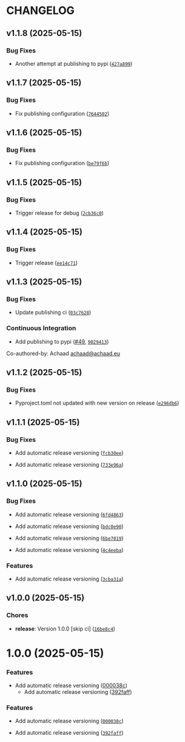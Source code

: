 # CHANGELOG


## v1.1.8 (2025-05-15)

### Bug Fixes

- Another attempt at publishing to pypi
  ([`427a899`](https://github.com/Achaad/StabiliserSuite/commit/427a8992ccfc81bc039fb3bb062126e7fb86573a))


## v1.1.7 (2025-05-15)

### Bug Fixes

- Fix publishing configuration
  ([`7644502`](https://github.com/Achaad/StabiliserSuite/commit/764450294d512b5986cb164a6e95da9edd3c71f5))


## v1.1.6 (2025-05-15)

### Bug Fixes

- Fix publishing configuration
  ([`be79f6b`](https://github.com/Achaad/StabiliserSuite/commit/be79f6bddf610488ef516448d0f9fc088bed964f))


## v1.1.5 (2025-05-15)

### Bug Fixes

- Trigger release for debug
  ([`2cb36c0`](https://github.com/Achaad/StabiliserSuite/commit/2cb36c05aa822e7aa6346c31d521b0c4102b16cb))


## v1.1.4 (2025-05-15)

### Bug Fixes

- Trigger release
  ([`ee14c71`](https://github.com/Achaad/StabiliserSuite/commit/ee14c714cb6f8307424535501a60320f3931f5b7))


## v1.1.3 (2025-05-15)

### Bug Fixes

- Update publishing ci
  ([`03c7628`](https://github.com/Achaad/StabiliserSuite/commit/03c7628e8104dccd876e184f2915c48f8da39780))

### Continuous Integration

- Add publishing to pypi ([#49](https://github.com/Achaad/StabiliserSuite/pull/49),
  [`9029413`](https://github.com/Achaad/StabiliserSuite/commit/902941370e4f59ca51aa5a221c8c3cee35e93978))

Co-authored-by: Achaad <achaad@achaad.eu>


## v1.1.2 (2025-05-15)

### Bug Fixes

- Pyproject.toml not updated with new version on release
  ([`e296db6`](https://github.com/Achaad/StabiliserSuite/commit/e296db6584c1aa0f26cb8371a817801016689de1))


## v1.1.1 (2025-05-15)

### Bug Fixes

- Add automatic release versioning
  ([`fcb30ee`](https://github.com/Achaad/StabiliserSuite/commit/fcb30eebb94398eecc654f1c153f4f0e7fd0dd01))

- Add automatic release versioning
  ([`733e96a`](https://github.com/Achaad/StabiliserSuite/commit/733e96a4101eeeb3e1b7e2c94f84defccf857e6d))


## v1.1.0 (2025-05-15)

### Bug Fixes

- Add automatic release versioning
  ([`6fd4863`](https://github.com/Achaad/StabiliserSuite/commit/6fd4863fe7ba4297fa12c40fb9d144f322fc273b))

- Add automatic release versioning
  ([`bdc0e90`](https://github.com/Achaad/StabiliserSuite/commit/bdc0e9086c215d765465c652f54b38c5d5df28f3))

- Add automatic release versioning
  ([`6be7019`](https://github.com/Achaad/StabiliserSuite/commit/6be701948328b77b9cef43a573cc1a542feab64a))

- Add automatic release versioning
  ([`4c4eeba`](https://github.com/Achaad/StabiliserSuite/commit/4c4eeba7e7b9960adfb7c72d960d8ec5f1682562))

### Features

- Add automatic release versioning
  ([`3cba31a`](https://github.com/Achaad/StabiliserSuite/commit/3cba31acf963edc06032bf9d83eb885293a59823))


## v1.0.0 (2025-05-15)

### Chores

- **release**: Version 1.0.0 [skip ci]
  ([`16be8c4`](https://github.com/Achaad/StabiliserSuite/commit/16be8c42a83ca2917ad3d9712ee492bc33454af0))

# 1.0.0 (2025-05-15)

### Features

* Add automatic release versioning
  ([000038c](https://github.com/Achaad/StabiliserSuite/commit/000038c08a7a0082ec8ac3a2986fcd299da55416))
  * Add automatic release versioning
  ([392faff](https://github.com/Achaad/StabiliserSuite/commit/392faff879fbdc4503e27d0d050319b4d0b9da13))

### Features

- Add automatic release versioning
  ([`000038c`](https://github.com/Achaad/StabiliserSuite/commit/000038c08a7a0082ec8ac3a2986fcd299da55416))

- Add automatic release versioning
  ([`392faff`](https://github.com/Achaad/StabiliserSuite/commit/392faff879fbdc4503e27d0d050319b4d0b9da13))
